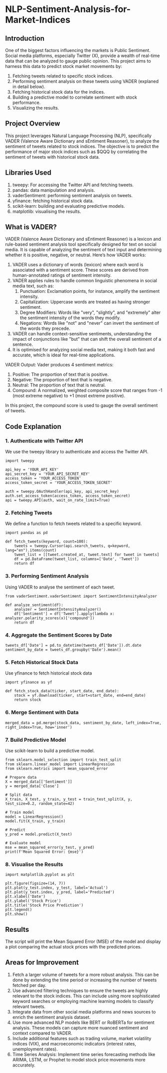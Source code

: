 # NLP-Sentiment-Analysis-for-Market-Indices
## Introduction
One of the biggest factors influencing the markets is Public Sentiment. Social media platforms, especially Twitter (X), provide a wealth of real-time data that can be analyzed to gauge public opinion. This project aims to harness this data to predict stock market movements by:

1. Fetching tweets related to specific stock indices.
2. Performing sentiment analysis on these tweets using VADER (explaned in detail below).
3. Fetching historical stock data for the indices.
4. Building a predictive model to correlate sentiment with stock performance.
5. Visualizing the results.

## Project Overview

This project leverages Natural Language Processing (NLP), specifically VADER (Valence Aware Dictionary and sEntiment Reasoner), to analyze the sentiment of tweets related to stock indices. The objective is to predict the performance of major stock indices such as $QQQ by correlating the sentiment of tweets with historical stock data.

## Libraries Used 

1. tweepy: For accessing the Twitter API and fetching tweets.
2. pandas: data manipulation and analysis.
3. vaderSentiment: performing sentiment analysis on tweets.
4. yfinance: fetching historical stock data.
5. scikit-learn: building and evaluating predictive models.
6. matplotlib: visualising the results.

## What is VADER?

VADER (Valence Aware Dictionary and sEntiment Reasoner) is a lexicon and rule-based sentiment analysis tool specifically designed for text on social media. It is capable of analyzing the sentiment of text input and determining whether it is positive, negative, or neutral. Here’s how VADER works:

1. VADER uses a dictionary of words (lexicon) where each word is associated with a sentiment score. These scores are derived from human-annotated ratings of sentiment intensity.
2. VADER applies rules to handle common linguistic phenomena in social media text, such as:
    1. Punctuation: Exclamation points, for instance, amplify the sentiment intensity.
    2. Capitalization: Uppercase words are treated as having stronger sentiment.
    3. Degree Modifiers: Words like "very", "slightly", and "extremely" alter the sentiment intensity of the words they modify.
    4. Negations: Words like "not" and "never" can invert the sentiment of the words they precede.
3. VADER can handle context-sensitive sentiments, understanding the impact of conjunctions like "but" that can shift the overall sentiment of a sentence.
4. It is optimised for analyzing social media text, making it both fast and accurate, which is ideal for real-time applications.

VADER Output: Vader produces 4 sentiment metrics:
  1. Positive: The proportion of text that is positive.
  2. Negative: The proportion of text that is negative.
  3. Neutral: The proportion of text that is neutral.
  4. Compound: A normalized, weighted composite score that ranges from -1 (most extreme negative) to +1 (most extreme positive).

In this project, the compound score is used to gauge the overall sentiment of tweets.

## Code Explanation

### 1. Authenticate with Twitter API

We use the tweepy library to authenticate and access the Twitter API.

```
import tweepy

api_key = 'YOUR_API_KEY'
api_secret_key = 'YOUR_API_SECRET_KEY'
access_token = 'YOUR_ACCESS_TOKEN'
access_token_secret = 'YOUR_ACCESS_TOKEN_SECRET'

auth = tweepy.OAuthHandler(api_key, api_secret_key)
auth.set_access_token(access_token, access_token_secret)
api = tweepy.API(auth, wait_on_rate_limit=True)
```

### 2. Fetching Tweets

We define a function to fetch tweets related to a specific keyword.

```
import pandas as pd

def fetch_tweets(keyword, count=100):
    tweets = tweepy.Cursor(api.search_tweets, q=keyword, lang="en").items(count)
    tweet_list = [[tweet.created_at, tweet.text] for tweet in tweets]
    df = pd.DataFrame(tweet_list, columns=['Date', 'Tweet'])
    return df
```

### 3. Performing Sentiment Analysis

Using VADER to analyse the sentiment of each tweet.

```
from vaderSentiment.vaderSentiment import SentimentIntensityAnalyzer

def analyze_sentiment(df):
    analyzer = SentimentIntensityAnalyzer()
    df['Sentiment'] = df['Tweet'].apply(lambda x: analyzer.polarity_scores(x)['compound'])
    return df
```

### 4. Aggregate the Sentiment Scores by Date

```
tweets_df['Date'] = pd.to_datetime(tweets_df['Date']).dt.date
sentiment_by_date = tweets_df.groupby('Date').mean()
```
### 5. Fetch Historical Stock Data

Use yfinance to fetch historical stock data

```
import yfinance as yf

def fetch_stock_data(ticker, start_date, end_date):
    stock = yf.download(ticker, start=start_date, end=end_date)
    return stock
```

### 6. Merge Sentiment with Data

```
merged_data = pd.merge(stock_data, sentiment_by_date, left_index=True, right_index=True, how='inner')
```

### 7. Build Predictive Model

Use scikit-learn to build a predictive model.

```
from sklearn.model_selection import train_test_split
from sklearn.linear_model import LinearRegression
from sklearn.metrics import mean_squared_error

# Prepare data
X = merged_data[['Sentiment']]
y = merged_data['Close']

# Split data
X_train, X_test, y_train, y_test = train_test_split(X, y, test_size=0.2, random_state=42)

# Train model
model = LinearRegression()
model.fit(X_train, y_train)

# Predict
y_pred = model.predict(X_test)

# Evaluate model
mse = mean_squared_error(y_test, y_pred)
print(f'Mean Squared Error: {mse}')
```

### 8. Visualise the Results

```
import matplotlib.pyplot as plt

plt.figure(figsize=(14, 7))
plt.plot(y_test.index, y_test, label='Actual')
plt.plot(y_test.index, y_pred, label='Predicted')
plt.xlabel('Date')
plt.ylabel('Stock Price')
plt.title('Stock Price Prediction')
plt.legend()
plt.show()
```

## Results

The script will print the Mean Squared Error (MSE) of the model and display a plot comparing the actual stock prices with the predicted prices.

## Areas for Improvement

1. Fetch a larger volume of tweets for a more robust analysis. This can be done by extending the time period or increasing the number of tweets fetched per day.
2. Use advanced filtering techniques to ensure the tweets are highly relevant to the stock indices. This can include using more sophisticated keyword searches or employing machine learning models to classify relevant tweets.
3. Integrate data from other social media platforms and news sources to enrich the sentiment analysis dataset.
4. Use more advanced NLP models like BERT or RoBERTa for sentiment analysis. These models can capture more nuanced sentiment and context compared to VADER.
5. Include additional features such as trading volume, market volatility indices (VIX), and macroeconomic indicators (interest rates, unemployment rates).
6. Time Series Analysis: Implement time series forecasting methods like ARIMA, LSTM, or Prophet to model stock price movements more accurately.
